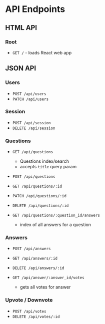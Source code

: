 # API Endpoints

## HTML API

### Root

- `GET /` - loads React web app

## JSON API

### Users

- `POST /api/users`
- `PATCH /api/users`

### Session

- `POST /api/session`
- `DELETE /api/session`

### Questions

- `GET /api/questions`
  - Questions index/search
  - accepts `title` query param
- `POST /api/questions`
- `GET /api/questions/:id`
- `PATCH /api/questions/:id`  
- `DELETE /api/questions/:id`

- `GET /api/questions/:question_id/answers`
  - index of all answers for a question

### Answers

- `POST /api/answers`
- `GET /api/answers/:id`
- `DELETE /api/answers/:id`

- `GET /api/answer/:answer_id/votes`
  - gets all votes for answer


### Upvote / Downvote

- `POST /api/votes`
- `DELETE /api/votes/:id`
